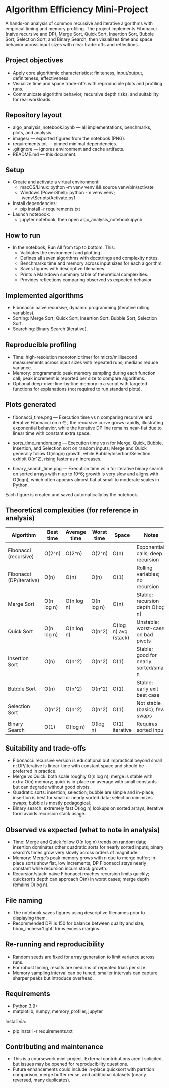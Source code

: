 # Algorithm Efficiency Mini-Project

A hands-on analysis of common recursive and iterative algorithms with empirical timing and memory profiling. The project implements Fibonacci (naïve recursive and DP), Merge Sort, Quick Sort, Insertion Sort, Bubble Sort, Selection Sort, and Binary Search, then visualizes time and space behavior across input sizes with clear trade-offs and reflections.

## Project objectives
- Apply core algorithmic characteristics: finiteness, input/output, definiteness, effectiveness.
- Visualize time and space trade-offs with reproducible plots and profiling runs.
- Communicate algorithm behavior, recursive depth risks, and suitability for real workloads.

## Repository layout
- algo_analysis_notebook.ipynb — all implementations, benchmarks, plots, and analysis.
- images/ — exported figures from the notebook (PNG).
- requirements.txt — pinned minimal dependencies.
- .gitignore — ignores environment and cache artifacts.
- README.md — this document.

## Setup
- Create and activate a virtual environment:
  - macOS/Linux: python -m venv venv && source venv/bin/activate
  - Windows (PowerShell): python -m venv venv; .\venv\Scripts\Activate.ps1
- Install dependencies:
  - pip install -r requirements.txt
- Launch notebook:
  - jupyter notebook, then open algo_analysis_notebook.ipynb

## How to run
- In the notebook, Run All from top to bottom. This:
  - Validates the environment and plotting.
  - Defines all seven algorithms with docstrings and complexity notes.
  - Benchmarks time and memory across input sizes for each algorithm.
  - Saves figures with descriptive filenames.
  - Prints a Markdown summary table of theoretical complexities.
  - Provides reflections comparing observed vs expected behavior.

## Implemented algorithms
- Fibonacci: naïve recursive, dynamic programming (iterative rolling variables).
- Sorting: Merge Sort, Quick Sort, Insertion Sort, Bubble Sort, Selection Sort.
- Searching: Binary Search (iterative).

## Reproducible profiling
- Time: high-resolution monotonic timer for micro/millisecond measurements across input sizes with repeated runs; medians reduce variance.
- Memory: programmatic peak memory sampling during each function call; peak increment is reported per size to compare algorithms.
- Optional deep-dive: line-by-line memory in a script with targeted functions for explanations (not required to run standard plots).

## Plots generated
- fibonacci_time.png — Execution time vs n comparing recursive and iterative Fibonacci on n ∈ ; the recursive curve grows rapidly, illustrating exponential behavior, while the iterative DP line remains near-flat due to linear time with constant extra space.

- sorts_time_random.png — Execution time vs n for Merge, Quick, Bubble, Insertion, and Selection sort on random inputs; Merge and Quick generally follow O(nlogn) growth, while Bubble/Insertion/Selection exhibit O(n^2), rising faster as n increases.

- binary_search_time.png — Execution time vs n for iterative binary search on sorted arrays with n up to 10^6; growth is very slow and aligns with O(logn), which often appears almost flat at small to moderate scales in Python.

Each figure is created and saved automatically by the notebook.

## Theoretical complexities (for reference in analysis)
| Algorithm | Best time | Average time | Worst time | Space | Notes |
|---|---|---|---|---|---|
| Fibonacci (recursive) | O(2^n) | O(2^n) | O(2^n) | O(n) | Exponential calls; deep recursion |
| Fibonacci (DP/iterative) | O(n) | O(n) | O(n) | O(1) | Rolling variables; no recursion |
| Merge Sort | O(n log n) | O(n log n) | O(n log n) | O(n) | Stable; recursion depth O(log n) |
| Quick Sort | O(n log n) | O(n log n) | O(n^2) | O(log n) avg (stack) | Unstable; worst-case on bad pivots |
| Insertion Sort | O(n) | O(n^2) | O(n^2) | O(1) | Stable; good for nearly sorted/small n |
| Bubble Sort | O(n) | O(n^2) | O(n^2) | O(1) | Stable; early exit best case |
| Selection Sort | O(n^2) | O(n^2) | O(n^2) | O(1) | Not stable (basic); few swaps |
| Binary Search | O(1) | O(log n) | O(log n) | O(1) iterative | Requires sorted input |

## Suitability and trade-offs
- Fibonacci: recursive version is educational but impractical beyond small n; DP/iterative is linear-time with constant space and should be preferred in practice.
- Merge vs Quick: both scale roughly O(n log n); merge is stable with extra O(n) memory; quick is in-place on average with small constants but can degrade without good pivots.
- Quadratic sorts: insertion, selection, bubble are simple and in-place; insertion is best for small or nearly sorted data; selection minimizes swaps; bubble is mostly pedagogical.
- Binary search: extremely fast O(log n) lookups on sorted arrays; iterative form avoids recursion stack usage.

## Observed vs expected (what to note in analysis)
- Time: Merge and Quick follow O(n log n) trends on random data; insertion dominates other quadratic sorts for nearly sorted inputs; binary search’s times grow very slowly across orders of magnitude.
- Memory: Merge’s peak memory grows with n due to merge buffer; in-place sorts show flat, low increments; DP Fibonacci stays nearly constant while recursion incurs stack growth.
- Recursion/stack: naïve Fibonacci reaches recursion limits quickly; quicksort’s depth can approach O(n) in worst cases; merge depth remains O(log n).

## File naming
- The notebook saves figures using descriptive filenames prior to displaying them.
- Recommended DPI is 150 for balance between quality and size; bbox_inches='tight' trims excess margins.

## Re-running and reproducibility
- Random seeds are fixed for array generation to limit variance across runs.
- For robust timing, results are medians of repeated trials per size.
- Memory sampling interval can be tuned; smaller intervals can capture sharper peaks but introduce overhead.

## Requirements
- Python 3.9+
- matplotlib, numpy, memory_profiler, jupyter

Install via:
- pip install -r requirements.txt

## Contributing and maintenance
- This is a coursework mini-project. External contributions aren’t solicited, but issues may be opened for reproducibility questions.
- Future enhancements could include in-place quicksort with partition comparison, merge buffer reuse, and additional datasets (nearly reversed, many duplicates).
